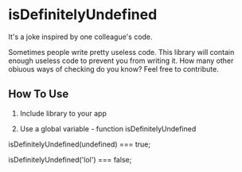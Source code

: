 # isDefinitelyUndefined
It's a joke inspired by one colleague's code.

Sometimes people write pretty useless code. This library will contain enough useless code to prevent you from writing it. How many other obiuous ways of checking do you know? Feel free to contribute.

## How To Use
1. Include library to your app

2. Use a global variable - function isDefinitelyUndefined

isDefinitelyUndefined(undefined) === true;

isDefinitelyUndefined('lol') === false;
